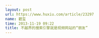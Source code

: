 ```yaml
---
layout: post
url: https://www.huxiu.com/article/23297
name: 碧玺
time: 2013-11-19 09:22
title: 不越界的搜索引擎就是视频网站的“朋友”
---
```

